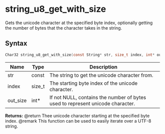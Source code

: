 # string_u8_get_with_size

Gets the unicode character at the specified byte index, optionally getting the number of bytes that the character takes in the string.

## Syntax

```c
Char32 string_u8_get_with_size(const String* str, size_t index, int* out_size);
```

| Name | Type | Description |
| --- | --- | --- |
| str | const | The string to get the unicode character from. |
| index | size_t | The starting byte index of the unicode character. |
| out_size | int* | If not NULL, contains the number of bytes used to represent unicode character. |

**Returns:** @return Thee unicode character starting at the specified byte index. @remark This function can be used to easily iterate over a UTF-8 string.

